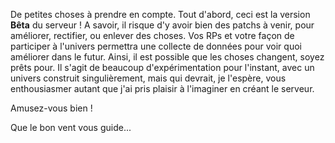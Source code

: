 De petites choses à prendre en compte. 
Tout d'abord, ceci est la version **Bêta** du serveur ! A savoir, il risque d'y avoir bien des patchs à venir, pour améliorer, rectifier, ou enlever des choses. Vos RPs et votre façon de participer à l'univers permettra une collecte de données pour voir quoi améliorer dans le futur. Ainsi, il est possible que les choses changent, soyez prêts pour. Il s'agit de beaucoup d'expérimentation pour l'instant, avec un univers construit singulièrement, mais qui devrait, je l'espère, vous enthousiasmer autant que j'ai pris plaisir à l'imaginer en créant le serveur. 

Amusez-vous bien !

Que le bon vent vous guide...